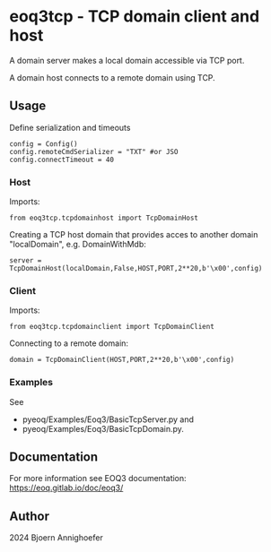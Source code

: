 # eoq3tcp - TCP domain client and host

A domain server makes a local domain accessible via TCP port.

A domain host connects to a remote domain using TCP. 
		
## Usage

Define serialization and timeouts

    config = Config()
    config.remoteCmdSerializer = "TXT" #or JSO
    config.connectTimeout = 40

### Host

Imports: 

    from eoq3tcp.tcpdomainhost import TcpDomainHost
	 
Creating a TCP host domain that provides acces to another domain "localDomain", e.g. DomainWithMdb:

	server = TcpDomainHost(localDomain,False,HOST,PORT,2**20,b'\x00',config)

### Client

Imports: 

    from eoq3tcp.tcpdomainclient import TcpDomainClient
	 
Connecting to a remote domain:

	domain = TcpDomainClient(HOST,PORT,2**20,b'\x00',config)
	
### Examples

See

* pyeoq/Examples/Eoq3/BasicTcpServer.py and
* pyeoq/Examples/Eoq3/BasicTcpDomain.py.

## Documentation

For more information see EOQ3 documentation: https://eoq.gitlab.io/doc/eoq3/

## Author

2024 Bjoern Annighoefer


